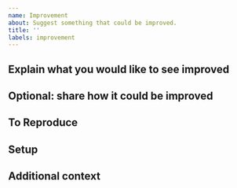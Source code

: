 ```yaml
---
name: Improvement
about: Suggest something that could be improved.
title: ''
labels: improvement
---
```


## Explain what you would like to see improved
<!--
Explain what isn't as good as it could and why
-->

## Optional: share how it could be improved
<!--
If you already have an idea what we could then please tell us.
-->

## To Reproduce
<!--
Steps to reproduce the behavior:
1. Your code that triggers the issue: at least a part; ideally something we can run ourselves.
2. Don't forget to attach the required input files!
3. How to run your code: build it / `root myMacro.C` / ...
-->

## Setup
<!--
1. ROOT version
2. Operating system
3. How you obtained ROOT, such as `dnf install` / binary download / you built it yourself.
-->

## Additional context
<!--
Add any other context about the problem here.
-->
